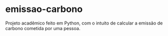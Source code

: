 # emissao-carbono
Projeto acadêmico feito em Python, com o intuito de calcular a emissão de carbono cometida por uma pessoa.
